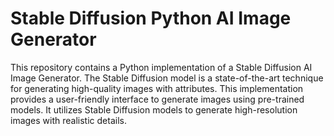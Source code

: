# Stable Diffusion Python AI Image Generator
This repository contains a Python implementation of a Stable Diffusion AI Image Generator. The Stable Diffusion model is a state-of-the-art technique for generating high-quality images with attributes. This implementation provides a user-friendly interface to generate images using pre-trained models. It utilizes Stable Diffusion models to generate high-resolution images with realistic details.
